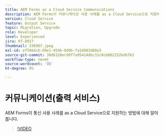 ```yaml
---
title: AEM Forms as a Cloud Service Communications
description: AEM Forms이 커뮤니케이션 사용 사례를 as a Cloud Service으로 지원하는 방법에 대해 알아봅니다.
version: Cloud Service
feature: Output Service
topic: Migration, Upgrade
role: Developer
level: Experienced
jira: KT-8917
thumbnail: 336967.jpeg
exl-id: ef5864cb-69e1-454b-9d9b-fa14983d80e3
source-git-commit: 30d6120ec99f7a95414dbc31c0cb002152bd6763
workflow-type: tm+mt
source-wordcount: '35'
ht-degree: 0%

---
```


# 커뮤니케이션(출력 서비스)

AEM Forms이 통신 사용 사례를 as a Cloud Service으로 지원하는 방법에 대해 알아봅니다.

>[!VIDEO](https://video.tv.adobe.com/v/336967?quality=12&learn=on)

